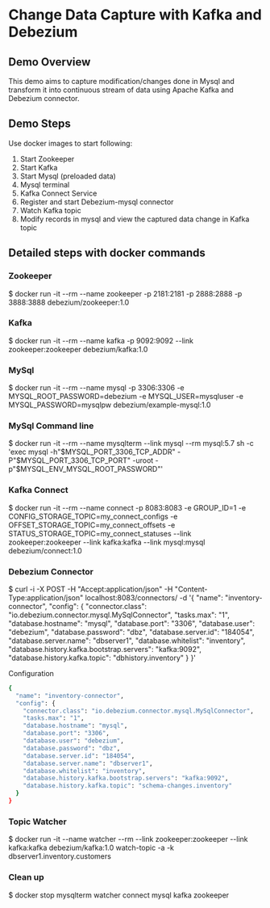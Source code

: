 # Change Data Capture with Kafka and Debezium

## Demo Overview

This demo aims to capture modification/changes done in Mysql and transform it into continuous stream of data using Apache Kafka and Debezium connector. 

## Demo Steps

Use docker images to start following:
1. Start Zookeeper 
2. Start Kafka
3. Start Mysql (preloaded data)
4. Mysql terminal
5. Kafka Connect Service
6. Register and start Debezium-mysql connector
7. Watch Kafka topic
8. Modify records in mysql and view the captured data change in Kafka topic


## Detailed steps with docker commands

### Zookeeper 
$ docker run -it --rm --name zookeeper -p 2181:2181 -p 2888:2888 -p 3888:3888 debezium/zookeeper:1.0

### Kafka
$ docker run -it --rm --name kafka -p 9092:9092 --link zookeeper:zookeeper debezium/kafka:1.0

### MySql
$ docker run -it --rm --name mysql -p 3306:3306 -e MYSQL_ROOT_PASSWORD=debezium -e MYSQL_USER=mysqluser -e MYSQL_PASSWORD=mysqlpw debezium/example-mysql:1.0


### MySql Command line
$ docker run -it --rm --name mysqlterm --link mysql --rm mysql:5.7 sh -c 'exec mysql -h"$MYSQL_PORT_3306_TCP_ADDR" -P"$MYSQL_PORT_3306_TCP_PORT" -uroot -p"$MYSQL_ENV_MYSQL_ROOT_PASSWORD"'

### Kafka Connect
$ docker run -it --rm --name connect -p 8083:8083 -e GROUP_ID=1 -e CONFIG_STORAGE_TOPIC=my_connect_configs -e OFFSET_STORAGE_TOPIC=my_connect_offsets -e STATUS_STORAGE_TOPIC=my_connect_statuses --link zookeeper:zookeeper --link kafka:kafka --link mysql:mysql debezium/connect:1.0


### Debezium Connector
$ curl -i -X POST -H "Accept:application/json" -H "Content-Type:application/json" localhost:8083/connectors/ -d '{ "name": "inventory-connector", "config": { "connector.class": "io.debezium.connector.mysql.MySqlConnector", "tasks.max": "1", "database.hostname": "mysql", "database.port": "3306", "database.user": "debezium", "database.password": "dbz", "database.server.id": "184054", "database.server.name": "dbserver1", "database.whitelist": "inventory", "database.history.kafka.bootstrap.servers": "kafka:9092", "database.history.kafka.topic": "dbhistory.inventory" } }'

Configuration 
```bash
{
  "name": "inventory-connector",
  "config": {
    "connector.class": "io.debezium.connector.mysql.MySqlConnector",
    "tasks.max": "1",
    "database.hostname": "mysql",
    "database.port": "3306",
    "database.user": "debezium",
    "database.password": "dbz",
    "database.server.id": "184054",
    "database.server.name": "dbserver1",
    "database.whitelist": "inventory",
    "database.history.kafka.bootstrap.servers": "kafka:9092",
    "database.history.kafka.topic": "schema-changes.inventory"
  }
}
```

### Topic Watcher
$ docker run -it --name watcher --rm --link zookeeper:zookeeper --link kafka:kafka debezium/kafka:1.0 watch-topic -a -k dbserver1.inventory.customers

### Clean up
$ docker stop mysqlterm watcher connect mysql kafka zookeeper



